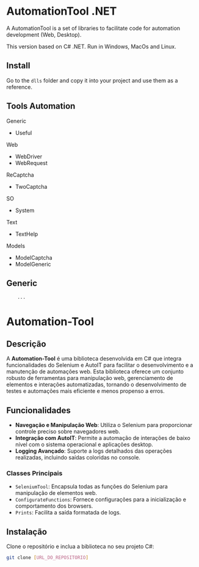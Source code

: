 # AutomationTool .NET

A AutomationTool is a set of libraries to facilitate code for automation development (Web, Desktop).

This version based on C# .NET. Run in Windows, MacOs and Linux.

## Install

Go to the `dlls` folder and copy it into your project and use them as a reference.

## Tools Automation

Generic

- Useful

Web

- WebDriver
- WebRequest

ReCaptcha

- TwoCaptcha

SO

- System

Text

- TextHelp

Models

- ModelCaptcha
- ModelGeneric

## Generic

    	...

# Automation-Tool

## Descrição

A **Automation-Tool** é uma biblioteca desenvolvida em C# que integra funcionalidades do Selenium e AutoIT para facilitar o desenvolvimento e a manutenção de automações web. Esta biblioteca oferece um conjunto robusto de ferramentas para manipulação web, gerenciamento de elementos e interações automatizadas, tornando o desenvolvimento de testes e automações mais eficiente e menos propenso a erros.

## Funcionalidades

- **Navegação e Manipulação Web**: Utiliza o Selenium para proporcionar controle preciso sobre navegadores web.
- **Integração com AutoIT**: Permite a automação de interações de baixo nível com o sistema operacional e aplicações desktop.
- **Logging Avançado**: Suporte a logs detalhados das operações realizadas, incluindo saídas coloridas no console.

### Classes Principais

- `SeleniumTool`: Encapsula todas as funções do Selenium para manipulação de elementos web.
- `ConfigurateFunctions`: Fornece configurações para a inicialização e comportamento dos browsers.
- `Prints`: Facilita a saída formatada de logs.

## Instalação

Clone o repositório e inclua a biblioteca no seu projeto C#:

```bash
git clone [URL_DO_REPOSITORIO]
```
